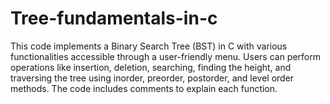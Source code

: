 # Tree-fundamentals-in-c
This code implements a Binary Search Tree (BST) in C with various functionalities accessible through a user-friendly menu. Users can perform operations like insertion, deletion, searching, finding the height, and traversing the tree using inorder, preorder, postorder, and level order methods. The code includes comments to explain each function.
